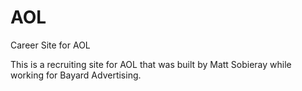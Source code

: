 AOL
===

Career Site for AOL

This is a recruiting site for AOL that was built by Matt Sobieray while working for Bayard Advertising.

